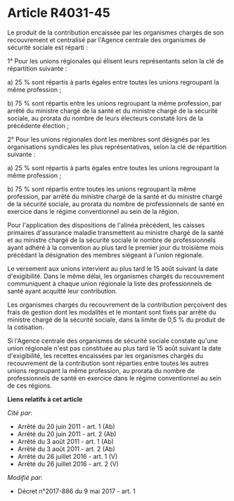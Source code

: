 # Article R4031-45

Le produit de la contribution encaissée par les organismes chargés de son recouvrement et centralisé par l'Agence centrale
des organismes de sécurité sociale est réparti :

1° Pour les unions régionales qui élisent leurs représentants selon la clé de répartition suivante :

a) 25 % sont répartis à parts égales entre toutes les unions regroupant la même profession ;

b) 75 % sont répartis entre les unions regroupant la même profession, par arrêté du ministre chargé de la santé et du
ministre chargé de la sécurité sociale, au prorata du nombre de leurs électeurs constaté lors de la précédente élection ;

2° Pour les unions régionales dont les membres sont désignés par les organisations syndicales les plus représentatives, selon
la clé de répartition suivante :

a) 25 % sont répartis à parts égales entre toutes les unions regroupant la même profession ;

b) 75 % sont répartis entre toutes les unions regroupant la même profession, par arrêté du ministre chargé de la santé et du
ministre chargé de la sécurité sociale, au prorata du nombre de professionnels de santé en exercice dans le régime
conventionnel au sein de la région.

Pour l'application des dispositions de l'alinéa précédent, les caisses primaires d'assurance maladie transmettent au ministre
chargé de la santé et au ministre chargé de la sécurité sociale le nombre de professionnels ayant adhéré à la convention au
plus tard le premier jour du troisième mois précédant la désignation des membres siégeant à l'union régionale.

Le versement aux unions intervient au plus tard le 15 août suivant la date d'exigibilité. Dans le même délai, les organismes
chargés du recouvrement communiquent à chaque union régionale la liste des professionnels de santé ayant acquitté leur
contribution.

Les organismes chargés du recouvrement de la contribution perçoivent des frais de gestion dont les modalités et le montant
sont fixés par arrêté du ministre chargé de la sécurité sociale, dans la limite de 0,5 % du produit de la cotisation.

Si l'Agence centrale des organismes de sécurité sociale constate qu'une union régionale n'est pas constituée au plus tard le
15 août suivant la date d'exigibilité, les recettes encaissées par les organismes chargés du recouvrement de la contribution
sont réparties entre toutes les autres unions regroupant la même profession, au prorata du nombre de professionnels de santé
en exercice dans le régime conventionnel au sein de ces régions.

**Liens relatifs à cet article**

_Cité par_:

  - Arrêté du 20 juin 2011 - art. 1 (Ab)
  - Arrêté du 20 juin 2011 - art. 2 (Ab)
  - Arrêté du 3 août 2011 - art. 1 (Ab)
  - Arrêté du 3 août 2011 - art. 2 (Ab)
  - Arrêté du 26 juillet 2016 - art. 1 (V)
  - Arrêté du 26 juillet 2016 - art. 2 (V)

_Modifié par_:

  - Décret n°2017-886 du 9 mai 2017 - art. 1
